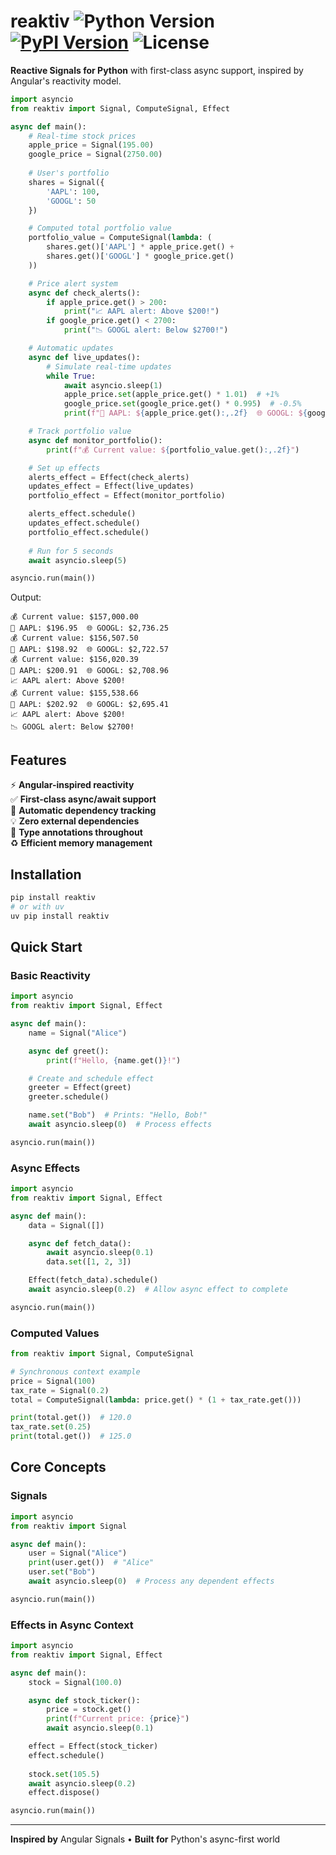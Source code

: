 # reaktiv ![Python Version](https://img.shields.io/badge/python-3.9%2B-blue) [![PyPI Version](https://img.shields.io/pypi/v/reaktiv.svg)](https://pypi.org/project/reaktiv/) ![License](https://img.shields.io/badge/license-MIT-green)

**Reactive Signals for Python** with first-class async support, inspired by Angular's reactivity model.

```python
import asyncio
from reaktiv import Signal, ComputeSignal, Effect

async def main():
    # Real-time stock prices
    apple_price = Signal(195.00)
    google_price = Signal(2750.00)
    
    # User's portfolio
    shares = Signal({
        'AAPL': 100,
        'GOOGL': 50
    })

    # Computed total portfolio value
    portfolio_value = ComputeSignal(lambda: (
        shares.get()['AAPL'] * apple_price.get() +
        shares.get()['GOOGL'] * google_price.get()
    ))

    # Price alert system
    async def check_alerts():
        if apple_price.get() > 200:
            print("📈 AAPL alert: Above $200!")
        if google_price.get() < 2700:
            print("📉 GOOGL alert: Below $2700!")

    # Automatic updates
    async def live_updates():
        # Simulate real-time updates
        while True:
            await asyncio.sleep(1)
            apple_price.set(apple_price.get() * 1.01)  # +1%
            google_price.set(google_price.get() * 0.995)  # -0.5%
            print(f"🍏 AAPL: ${apple_price.get():,.2f}  🌐 GOOGL: ${google_price.get():,.2f}")

    # Track portfolio value
    async def monitor_portfolio():
        print(f"💰 Current value: ${portfolio_value.get():,.2f}")

    # Set up effects
    alerts_effect = Effect(check_alerts)
    updates_effect = Effect(live_updates)
    portfolio_effect = Effect(monitor_portfolio)

    alerts_effect.schedule()
    updates_effect.schedule()
    portfolio_effect.schedule()
    
    # Run for 5 seconds
    await asyncio.sleep(5)

asyncio.run(main())
```

Output:

```
💰 Current value: $157,000.00
🍏 AAPL: $196.95  🌐 GOOGL: $2,736.25
💰 Current value: $156,507.50
🍏 AAPL: $198.92  🌐 GOOGL: $2,722.57
💰 Current value: $156,020.39
🍏 AAPL: $200.91  🌐 GOOGL: $2,708.96
📈 AAPL alert: Above $200!
💰 Current value: $155,538.66
🍏 AAPL: $202.92  🌐 GOOGL: $2,695.41
📈 AAPL alert: Above $200!
📉 GOOGL alert: Below $2700!
```

## Features

⚡ **Angular-inspired reactivity**  
✅ **First-class async/await support**  
🧠 **Automatic dependency tracking**  
💡 **Zero external dependencies**  
🧩 **Type annotations throughout**  
♻️ **Efficient memory management**

## Installation

```bash
pip install reaktiv
# or with uv
uv pip install reaktiv
```

## Quick Start

### Basic Reactivity
```python
import asyncio
from reaktiv import Signal, Effect

async def main():
    name = Signal("Alice")

    async def greet():
        print(f"Hello, {name.get()}!")

    # Create and schedule effect
    greeter = Effect(greet)
    greeter.schedule()

    name.set("Bob")  # Prints: "Hello, Bob!"
    await asyncio.sleep(0)  # Process effects

asyncio.run(main())
```

### Async Effects
```python
import asyncio
from reaktiv import Signal, Effect

async def main():
    data = Signal([])

    async def fetch_data():
        await asyncio.sleep(0.1)
        data.set([1, 2, 3])

    Effect(fetch_data).schedule()
    await asyncio.sleep(0.2)  # Allow async effect to complete

asyncio.run(main())
```

### Computed Values
```python
from reaktiv import Signal, ComputeSignal

# Synchronous context example
price = Signal(100)
tax_rate = Signal(0.2)
total = ComputeSignal(lambda: price.get() * (1 + tax_rate.get()))

print(total.get())  # 120.0
tax_rate.set(0.25)
print(total.get())  # 125.0
```

## Core Concepts

### Signals
```python
import asyncio
from reaktiv import Signal

async def main():
    user = Signal("Alice")
    print(user.get())  # "Alice"
    user.set("Bob")
    await asyncio.sleep(0)  # Process any dependent effects

asyncio.run(main())
```

### Effects in Async Context
```python
import asyncio
from reaktiv import Signal, Effect

async def main():
    stock = Signal(100.0)

    async def stock_ticker():
        price = stock.get()
        print(f"Current price: {price}")
        await asyncio.sleep(0.1)

    effect = Effect(stock_ticker)
    effect.schedule()
    
    stock.set(105.5)
    await asyncio.sleep(0.2)
    effect.dispose()

asyncio.run(main())
```

---

**Inspired by** Angular Signals • **Built for** Python's async-first world